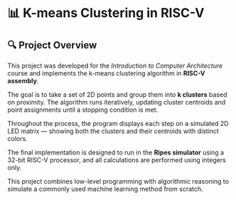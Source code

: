 # 📊 K-means Clustering in RISC-V

## 🔍 Project Overview

This project was developed for the *Introduction to Computer Architecture* course and implements the k-means clustering algorithm in **RISC-V assembly**. 

The goal is to take a set of 2D points and group them into **k clusters** based on proximity. The algorithm runs iteratively, updating cluster centroids and point assignments until a stopping condition is met.

Throughout the process, the program displays each step on a simulated 2D LED matrix — showing both the clusters and their centroids with distinct colors.

The final implementation is designed to run in the **Ripes simulator** using a 32-bit RISC-V processor, and all calculations are performed using integers only.

This project combines low-level programming with algorithmic reasoning to simulate a commonly used machine learning method from scratch.

